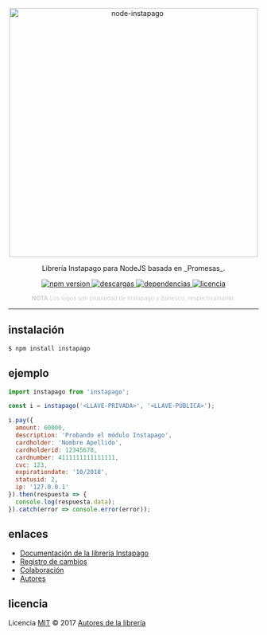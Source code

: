 <p align="center">
    <img alt="node-instapago" src="https://i.imgur.com/VBWxl1h.png" width="500">
</p>
<p align="center">
    Librería Instapago para NodeJS basada en _Promesas_.
</p>
<p align="center">
    <a href="https://www.npmjs.com/package/instapago">
        <img src="https://img.shields.io/npm/v/instapago.svg?style=flat-square" alt="npm version">
    </a>
    <a href="https://www.npmjs.com/package/instapago">
        <img alt="descargas" src="https://img.shields.io/npm/dt/instapago.svg?style=flat-square">
    </a>
    <a href="https://badge.fury.io/js/instapago">
        <img alt="dependencias" src="https://david-dm.org/abr4xas/node-instapago.svg?style=flat-square">
    </a>
    <a href="https://www.npmjs.com/package/instapago">
        <img alt="licencia" src="https://img.shields.io/npm/l/venezuela.svg?style=flat-square">
    </a>
</p>
<p align="center">
    <sup style="color: #d0d0d0;"><b>NOTA</b> Los logos son propiedad de Instapago y Banesco, respectivamente.</sup>
</p>

----

## instalación

```bash
$ npm install instapago
```

## ejemplo

```js
import instapago from 'instapago';

const i = instapago('<LLAVE-PRIVADA>', '<LLAVE-PÚBLICA>');

i.pay({
  amount: 60000,
  description: 'Probando el módulo Instapago',
  cardholder: 'Nombre Apellido',
  cardholderid: 12345678,
  cardnumber: 4111111111111111,
  cvc: 123,
  expirationdate: '10/2018',
  statusid: 2,
  ip: '127.0.0.1'
}).then(respuesta => {
  console.log(respuesta.data);
}).catch(error => console.error(error));
```
## enlaces

* [Documentación de la librería Instapago](DOCUMENTACION.md)
* [Registro de cambios](CHANGELOG.md)
* [Colaboración](CONTRIBUCION.md)
* [Autores](AUTORES.md)

## licencia

Licencia [MIT](http://opensource.org/licenses/MIT) :copyright: 2017 [Autores de la librería](AUTORES.md)
